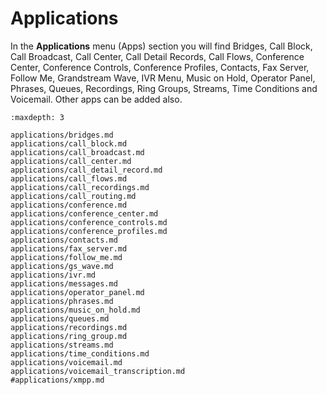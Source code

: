 # Applications

In the **Applications** menu (Apps) section you will find Bridges, Call Block, Call Broadcast, Call Center, Call Detail Records, Call Flows, Conference Center, Conference Controls, Conference Profiles, Contacts, Fax Server, Follow Me, Grandstream Wave, IVR Menu, Music on Hold, Operator Panel, Phrases, Queues, Recordings, Ring Groups, Streams, Time Conditions and Voicemail.  Other apps can be added also.

```{toctree}
:maxdepth: 3

applications/bridges.md
applications/call_block.md
applications/call_broadcast.md 
applications/call_center.md
applications/call_detail_record.md
applications/call_flows.md
applications/call_recordings.md
applications/call_routing.md
applications/conference.md 
applications/conference_center.md
applications/conference_controls.md
applications/conference_profiles.md
applications/contacts.md
applications/fax_server.md
applications/follow_me.md
applications/gs_wave.md
applications/ivr.md
applications/messages.md
applications/operator_panel.md
applications/phrases.md
applications/music_on_hold.md
applications/queues.md
applications/recordings.md
applications/ring_group.md
applications/streams.md
applications/time_conditions.md
applications/voicemail.md
applications/voicemail_transcription.md
#applications/xmpp.md
